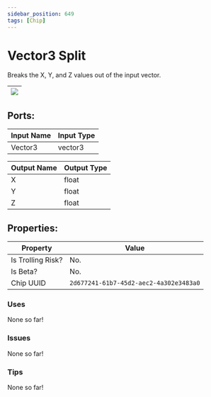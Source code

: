 ```yaml
---
sidebar_position: 649
tags: [Chip]
---
```


# Vector3 Split


Breaks the X, Y, and Z values out of the input vector.

| ![](https://images-ext-2.discordapp.net/external/MPmIaQzlEPmgGWlgi-WxBBXt0Bjv_zWPkg1y1f_sy3s/https/www.recroomcircuits.com/image/circuit/absolute-value?width=206&height=108) |
|-----|

## Ports:

| Input Name | Input Type |
|-----------|-----------|
| Vector3 | vector3 |

| Output Name | Output Type |
|-----------|-----------|
| X | float |
| Y | float |
| Z | float |

## Properties:

| Property  | Value |
|-------------------|-----------|
| Is Trolling Risk? | No. |
| Is Beta? | No. |
| Chip UUID | `2d677241-61b7-45d2-aec2-4a302e3483a0` |

### Uses
None so far!

### Issues
None so far!

### Tips
None so far!
